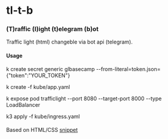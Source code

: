 # tl-t-b

### (T)raffic (l)ight (t)elegram (b)ot

Traffic light (html) changeble via bot api (telegram).

#### Usage

k create secret generic glbasecamp  --from-literal=token.json={\"token\":\"YOUR_TOKEN\"}

k create -f kube/app.yaml

k expose pod trafficlight --port 8080 --target-port 8000 --type LoadBalancer

k3 apply -f kube/ingress.yaml

####

Based on HTML/CSS [snippet](https://codepen.io/Jab2870/pen/xnIHp/)
